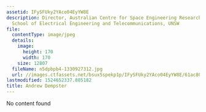 ```yaml
---
assetid: IFySFUky2YAco04EyYW8E
description: Director, Australian Centre for Space Engineering Research; Professor,
  School of Electrical Engineering and Telecommunications, UNSW
file:
  contentType: image/jpeg
  details:
    image:
      height: 170
      width: 170
    size: 12807
  fileName: n5dpbpb4-1330927312.jpg
  url: //images.ctfassets.net/bsux5spekp1p/IFySFUky2YAco04EyYW8E/61ac80c3f4424b50d9b74e658c75a67a/n5dpbpb4-1330927312.jpg
lastmodified: 1524652337.885182
title: Andrew Dempster
---
```

No content found